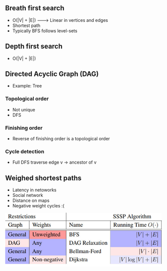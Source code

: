 ---
---


## Breath first search
- O(|V| + |E|) ---> Linear in vertices and edges
- Shortest path
- Typically BFS follows level-sets


## Depth first search
- O(|V| + |E|)


## Directed Acyclic Graph (DAG)
- Example: Tree

### Topological order
- Not unique
- DFS

### Finishing order
- Reverse of finishing order is a topological order

### Cycle detection
- Full DFS traverse edge v -> ancestor of v


## Weighed shortest paths
- Latency in netoworks
- Social network
- Distance on maps
- Negative weight cycles :(


![](attachments/98a538a2073a2a5f2fe48eb437277bf1_MD5.jpeg)
